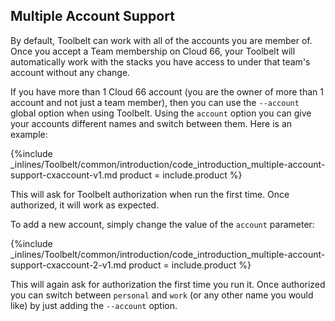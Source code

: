 <!--  usedin: [ _legacy_docker/Toolbelt/introduction-v1.md, _maestro/Toolbelt/introduction-v1.md, _node/toolbelt/introduction-v1.md, _rails/Toolbelt/introduction-v1.md] -->


## Multiple Account Support

By default, Toolbelt can work with all of the accounts you are member of. Once you accept a Team membership on Cloud 66, your Toolbelt will automatically work with the stacks you have access to under that team's account without any change.

If you have more than 1 Cloud 66 account (you are the owner of more than 1 account and not just a team member), then you can use the `--account` global option when using Toolbelt. Using the `account` option you can give your accounts different names and switch between them. Here is an example:



{%include _inlines/Toolbelt/common/introduction/code_introduction_multiple-account-support-cxaccount-v1.md  product = include.product %}




This will ask for Toolbelt authorization when run the first time. Once authorized, it will work as expected.

To add a new account, simply change the value of the `account` parameter:



{%include _inlines/Toolbelt/common/introduction/code_introduction_multiple-account-support-cxaccount-2-v1.md  product = include.product %}




This will again ask for authorization the first time you run it. Once authorized you can switch between `personal` and `work` (or any other name you would like) by just adding the `--account` option.

